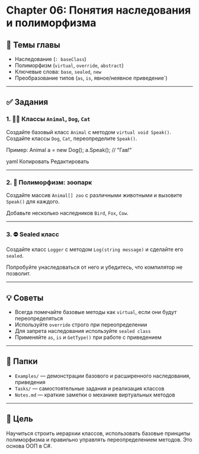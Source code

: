 # Chapter 06: Понятия наследования и полиморфизма

## 📘 Темы главы
- Наследование (`: baseClass`)
- Полиморфизм (`virtual`, `override`, `abstract`)
- Ключевые слова: `base`, `sealed`, `new`
- Преобразование типов (`as`, `is`, явное/неявное приведение`)

---

## ✅ Задания

### 1. 🐶🐱 Классы `Animal`, `Dog`, `Cat`
Создайте базовый класс `Animal` с методом `virtual void Speak()`.
Создайте классы `Dog`, `Cat`, переопределите `Speak()`.

Пример:
Animal a = new Dog();
a.Speak(); // "Гав!"

yaml
Копировать
Редактировать

---

### 2. 🦁 Полиморфизм: зоопарк
Создайте массив `Animal[] zoo` с различными животными и вызовите `Speak()` для каждого.

Добавьте несколько наследников `Bird`, `Fox`, `Cow`.

---

### 3. ⛔ Sealed класс
Создайте класс `Logger` с методом `Log(string message)` и сделайте его `sealed`.

Попробуйте унаследоваться от него и убедитесь, что компилятор не позволит.

---

## 💡 Советы
- Всегда помечайте базовые методы как `virtual`, если они будут переопределяться
- Используйте `override` строго при переопределении
- Для запрета наследования используйте `sealed class`
- Применяйте `as`, `is` и `GetType()` при работе с приведением

---

## 📁 Папки

- `Examples/` — демонстрации базового и расширенного наследования, приведения
- `Tasks/` — самостоятельные задания и реализация классов
- `Notes.md` — краткие заметки о механике виртуальных методов

---

## 📌 Цель
Научиться строить иерархии классов, использовать базовые принципы полиморфизма и правильно управлять переопределением методов. Это основа ООП в C#.